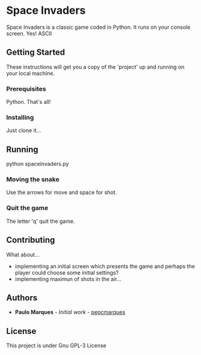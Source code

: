 # Space Invaders

Space Invaders is a classic game coded in Python. It runs on your console screen. Yes! ASCII

## Getting Started

These instructions will get you a copy of the 'project' up and running on your local machine.

### Prerequisites

Python. That's all!

### Installing

Just clone it...

## Running

python spaceinvaders.py

### Moving the snake

Use the arrows for move and space for shot.

### Quit the game

The letter 'q' quit the game.

## Contributing

What about...
* implementing an initial screen which presents the game and perhaps the player could choose some initial settings?
* implementing maximun of shots in the air...

## Authors

* **Paulo Marques** - *Initial work* - [pepcmarques](https://github.com/pepcmarques)

## License

This project is under Gnu GPL-3 License

